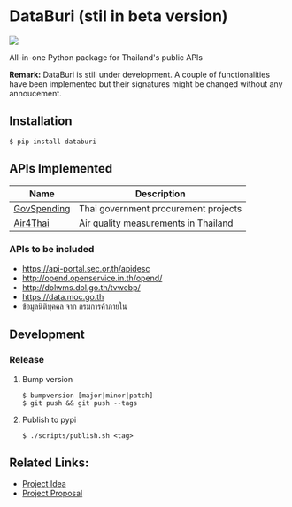 # DataBuri (stil in beta version)
[![](https://travis-ci.org/codeforthailand/databuri.svg?branch=master)][travis]

All-in-one Python package for Thailand's public APIs

**Remark:** DataBuri is still under development. A couple of functionalities
have been implemented but their signatures might be changed without any annoucement.

## Installation
```
$ pip install databuri
```

## APIs Implemented
| Name | Description |
|---|---|
| [GovSpending](https://govspending.data.go.th/api/documentation) | Thai government procurement projects |
| [Air4Thai](http://air4thai.pcd.go.th/webV2/history)  | Air quality measurements in Thailand |

### APIs to be included
- https://api-portal.sec.or.th/apidesc
- http://opend.openservice.in.th/opend/
- http://dolwms.dol.go.th/tvwebp/
- https://data.moc.go.th
- ข้อมูลนิติบุคคล จาก กรมการค้าภายใน

## Development
### Release
1. Bump version
    ```
    $ bumpversion [major|minor|patch]
    $ git push && git push --tags
    ```
2. Publish to pypi
    ```
    $ ./scripts/publish.sh <tag>
    ```

## Related Links:
- [Project Idea](https://github.com/codeforthailand/org/issues/2)
- [Project Proposal](https://docs.google.com/document/d/1XXuRovZ3bRGC18MQluO5zsZJ_6TM9COwCgRoWv6lsnM/edit?usp=sharing)

[travis]: https://travis-ci.org/codeforthailand/databuri